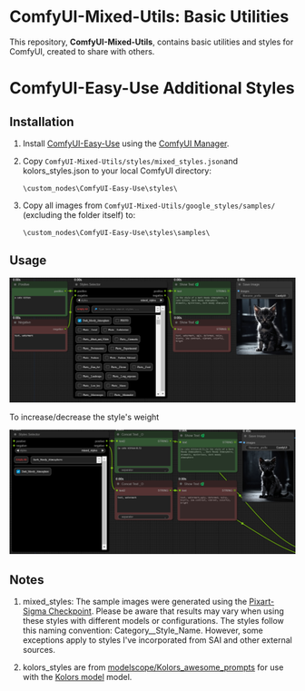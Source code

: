 # ComfyUI-Mixed-Utils: Basic Utilities

This repository, **ComfyUI-Mixed-Utils**, contains basic utilities and styles for ComfyUI, created to share with others.

# ComfyUI-Easy-Use Additional Styles

## Installation

1. Install [ComfyUI-Easy-Use](https://github.com/yolain/ComfyUI-Easy-Use) using the [ComfyUI Manager](https://github.com/ltdrdata/ComfyUI-Manager).

2. Copy `ComfyUI-Mixed-Utils/styles/mixed_styles.json`and kolors_styles.json to your local ComfyUI directory:

    ```
    \custom_nodes\ComfyUI-Easy-Use\styles\
    ```

3. Copy all images from `ComfyUI-Mixed-Utils/google_styles/samples/` (excluding the folder itself) to:
    
    ```
    \custom_nodes\ComfyUI-Easy-Use\styles\samples\
    ```

## Usage

![mixed_styles](assets/images/styles.png)

To increase/decrease the style's weight

![mixed_concat_styles](assets/images/styles_concat.png)

## Notes

1. mixed_styles: The sample images were generated using the [Pixart-Sigma Checkpoint](https://huggingface.co/PixArt-alpha/PixArt-Sigma-XL-2-1024-MS). Please be aware that results may vary when using these styles with different models or configurations. The styles follow this naming convention: Category__Style_Name. However, some exceptions apply to styles I've incorporated from SAI and other external sources.

2. kolors_styles are from [modelscope/Kolors_awesome_prompts](https://modelscope.cn/datasets/modelscope/Kolors_awesome_prompts/dataPeview) for use with the [Kolors model](https://huggingface.co/Kwai-Kolors/Kolors) model.